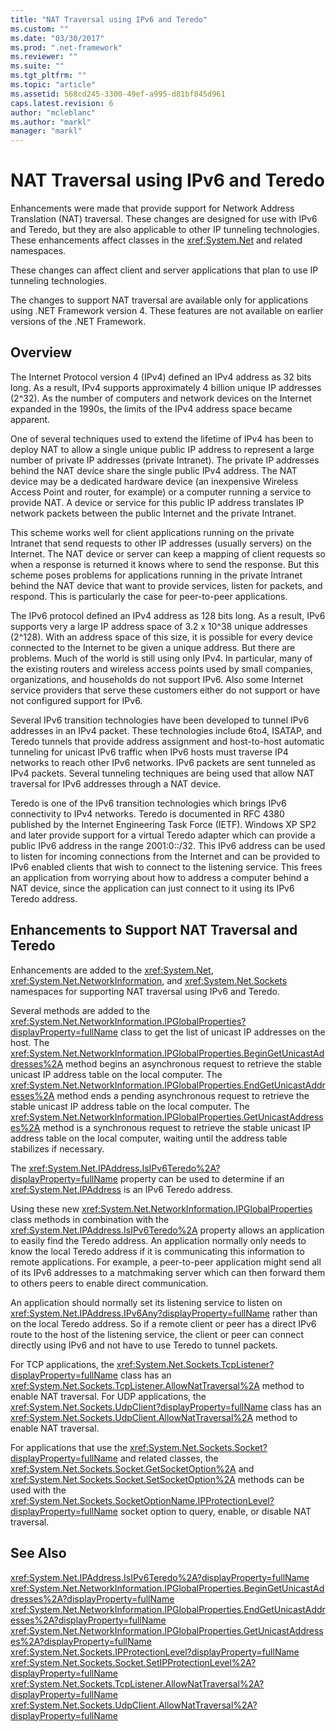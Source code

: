 ```yaml
---
title: "NAT Traversal using IPv6 and Teredo"
ms.custom: ""
ms.date: "03/30/2017"
ms.prod: ".net-framework"
ms.reviewer: ""
ms.suite: ""
ms.tgt_pltfrm: ""
ms.topic: "article"
ms.assetid: 568cd245-3300-49ef-a995-d81bf845d961
caps.latest.revision: 6
author: "mcleblanc"
ms.author: "markl"
manager: "markl"
---
```

# NAT Traversal using IPv6 and Teredo
Enhancements were made that provide support for Network Address Translation (NAT) traversal. These changes are designed for use with IPv6 and Teredo, but they are also applicable to other IP tunneling technologies. These enhancements affect classes in the <xref:System.Net> and related namespaces.  
  
 These changes can affect client and server applications that plan to use IP tunneling technologies.  
  
 The changes to support NAT traversal are available only for applications using .NET Framework version 4. These features are not available on earlier versions of the .NET Framework.  
  
## Overview  
 The Internet Protocol version 4 (IPv4) defined an IPv4 address as 32 bits long. As a result, IPv4 supports approximately 4 billion unique IP addresses (2^32). As the number of computers and network devices on the Internet expanded in the 1990s, the limits of the IPv4 address space became apparent.  
  
 One of several techniques used to extend the lifetime of IPv4 has been to deploy NAT to allow a single unique public IP address to represent a large number of private IP addresses (private Intranet). The private IP addresses behind the NAT device share the single public IPv4 address. The NAT device may be a dedicated hardware device (an inexpensive Wireless Access Point and router, for example) or a computer running a service to provide NAT. A device or service for this public IP address translates IP network packets between the public Internet and the private Intranet.  
  
 This scheme works well for client applications running on the private Intranet that send requests to other IP addresses (usually servers) on the Internet. The NAT device or server can keep a mapping of client requests so when a response is returned it knows where to send the response. But this scheme poses problems for applications running in the private Intranet behind the NAT device that want to provide services, listen for packets, and respond. This is particularly the case for peer-to-peer applications.  
  
 The IPv6 protocol defined an IPv4 address as 128 bits long. As a result, IPv6 supports very a large IP address space of 3.2 x 10^38 unique addresses (2^128). With an address space of this size, it is possible for every device connected to the Internet to be given a unique address. But there are problems. Much of the world is still using only IPv4. In particular, many of the existing routers and wireless access points used by small companies, organizations, and households do not support IPv6. Also some Internet service providers that serve these customers either do not support or have not configured support for IPv6.  
  
 Several IPv6 transition technologies have been developed to tunnel IPv6 addresses in an IPv4 packet. These technologies include 6to4, ISATAP, and Teredo tunnels that provide address assignment and host-to-host automatic tunneling for unicast IPv6 traffic when IPv6 hosts must traverse IP4 networks to reach other IPv6 networks. IPv6 packets are sent tunneled as IPv4 packets. Several tunneling techniques are being used that allow NAT traversal for IPv6 addresses through a NAT device.  
  
 Teredo is one of the IPv6 transition technologies which brings IPv6 connectivity to IPv4 networks. Teredo is documented in RFC 4380 published by the Internet Engineering Task Force (IETF). Windows XP SP2 and later provide support for a virtual Teredo adapter which can provide a public IPv6 address in the range 2001:0::/32. This IPv6 address can be used to listen for incoming connections from the Internet and can be provided to IPv6 enabled clients that wish to connect to the listening service. This frees an application from worrying about how to address a computer behind a NAT device, since the application can just connect to it using its IPv6 Teredo address.  
  
## Enhancements to Support NAT Traversal and Teredo  
 Enhancements are added to the <xref:System.Net>, <xref:System.Net.NetworkInformation>, and <xref:System.Net.Sockets> namespaces for supporting NAT traversal using IPv6 and Teredo.  
  
 Several methods are added to the <xref:System.Net.NetworkInformation.IPGlobalProperties?displayProperty=fullName> class to get the list of unicast IP addresses on the host. The <xref:System.Net.NetworkInformation.IPGlobalProperties.BeginGetUnicastAddresses%2A> method begins an asynchronous request to retrieve the stable unicast IP address table on the local computer. The <xref:System.Net.NetworkInformation.IPGlobalProperties.EndGetUnicastAddresses%2A> method ends a pending asynchronous request to retrieve the stable unicast IP address table on the local computer. The <xref:System.Net.NetworkInformation.IPGlobalProperties.GetUnicastAddresses%2A> method is a synchronous request to retrieve the stable unicast IP address table on the local computer, waiting until the address table stabilizes if necessary.  
  
 The <xref:System.Net.IPAddress.IsIPv6Teredo%2A?displayProperty=fullName> property can be used to determine if an <xref:System.Net.IPAddress> is an IPv6 Teredo address.  
  
 Using these new <xref:System.Net.NetworkInformation.IPGlobalProperties> class methods in combination with the <xref:System.Net.IPAddress.IsIPv6Teredo%2A> property allows an application to easily find the Teredo address. An application normally only needs to know the local Teredo address if it is communicating this information to remote applications. For example, a peer-to-peer application might send all of its IPv6 addresses to a matchmaking server which can then forward them to others peers to enable direct communication.  
  
 An application should normally set its listening service to listen on <xref:System.Net.IPAddress.IPv6Any?displayProperty=fullName> rather than on the local Teredo address. So if a remote client or peer has a direct IPv6 route to the host of the listening service, the client or peer can connect directly using IPv6 and not have to use Teredo to tunnel packets.  
  
 For TCP applications, the <xref:System.Net.Sockets.TcpListener?displayProperty=fullName> class has an <xref:System.Net.Sockets.TcpListener.AllowNatTraversal%2A> method to enable NAT traversal. For UDP applications, the <xref:System.Net.Sockets.UdpClient?displayProperty=fullName> class has an <xref:System.Net.Sockets.UdpClient.AllowNatTraversal%2A> method to enable NAT traversal.  
  
 For applications that use the <xref:System.Net.Sockets.Socket?displayProperty=fullName> and related classes, the <xref:System.Net.Sockets.Socket.GetSocketOption%2A> and <xref:System.Net.Sockets.Socket.SetSocketOption%2A> methods can be used with the <xref:System.Net.Sockets.SocketOptionName.IPProtectionLevel?displayProperty=fullName> socket option to query, enable, or disable NAT traversal.  
  
## See Also  
 <xref:System.Net.IPAddress.IsIPv6Teredo%2A?displayProperty=fullName>   
 <xref:System.Net.NetworkInformation.IPGlobalProperties.BeginGetUnicastAddresses%2A?displayProperty=fullName>   
 <xref:System.Net.NetworkInformation.IPGlobalProperties.EndGetUnicastAddresses%2A?displayProperty=fullName>   
 <xref:System.Net.NetworkInformation.IPGlobalProperties.GetUnicastAddresses%2A?displayProperty=fullName>   
 <xref:System.Net.Sockets.IPProtectionLevel?displayProperty=fullName>   
 <xref:System.Net.Sockets.Socket.SetIPProtectionLevel%2A?displayProperty=fullName>   
 <xref:System.Net.Sockets.TcpListener.AllowNatTraversal%2A?displayProperty=fullName>   
 <xref:System.Net.Sockets.UdpClient.AllowNatTraversal%2A?displayProperty=fullName>
